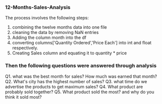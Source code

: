 ### 12-Months-Sales-Analysis
The process involves the following steps:
1. combining the twelve months data into one file
2. cleaning the data by removing NaN entries
3. Adding the column month into the df
4. converting columns['Quantity Ordered','Price Each'] into int and float respectively.
5. Creating Sales column and equating it to quantity * price


### Then the following questions were answered through analysis
Q1. what was the best month for sales? How much was earned that month?
Q2. What's city has the highest number of sales?
Q3. what time do we advertise the products to get maximum sales?
Q4. What product are probably sold together?
Q5. What product sold the most? and why do you think it sold most?

